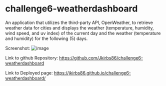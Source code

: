 # challenge6-weatherdashboard
An application that utilizes the third-party API, OpenWeather, to retrieve weather data for cities and displays the weather (temperature, humidity, wind speed, and uv index) of the current day and the weather (temperature and humidity) for the following (5) days.

Screenshot:
![image](https://user-images.githubusercontent.com/51921860/182045189-2fbc418a-e017-41ec-a4be-e8ad82e6ea0d.png)





Link to github Repository:
https://github.com/Jkirbs86/challenge6-weatherdashboard

Link to Deployed page:
https://jkirbs86.github.io/challenge6-weatherdashboard/
